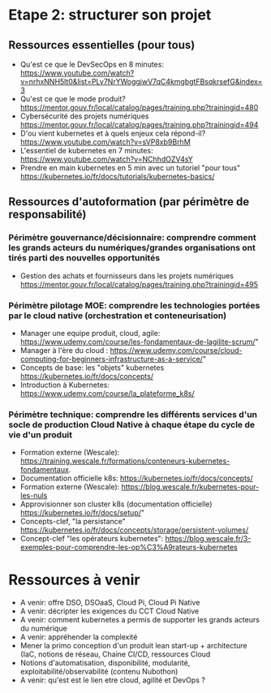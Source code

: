 # Etape 2: structurer son projet

## Ressources essentielles (pour tous)
- Qu'est ce que le DevSecOps en 8 minutes: https://www.youtube.com/watch?v=nrhxNNH5lt0&list=PLy7NrYWoggjwV7qC4kmgbgtFBsqkrsefG&index=3
- Qu'est ce que le mode produit? https://mentor.gouv.fr/local/catalog/pages/training.php?trainingid=480
- Cybersécurité des projets numériques https://mentor.gouv.fr/local/catalog/pages/training.php?trainingid=494
- D'ou vient kubernetes et à quels enjeux cela répond-il? https://www.youtube.com/watch?v=sVP8xb9BrhM
- L'essentiel de kubernetes en 7 minutes: https://www.youtube.com/watch?v=NChhdOZV4sY
- Prendre en main kubernetes en 5 min avec un tutoriel "pour tous" https://kubernetes.io/fr/docs/tutorials/kubernetes-basics/

## Ressources d'autoformation (par périmètre de responsabilité)

### Périmètre gouvernance/décisionnaire: comprendre comment les grands acteurs du numériques/grandes organisations ont tirés parti des nouvelles opportunités
- Gestion des achats et fournisseurs dans les projets numériques https://mentor.gouv.fr/local/catalog/pages/training.php?trainingid=495 

### Périmètre pilotage MOE: comprendre les technologies portées par le cloud native (orchestration et conteneurisation)
- Manager une equipe produit, cloud, agile: https://www.udemy.com/course/les-fondamentaux-de-lagilite-scrum/"
- Manager à l'ère du cloud : https://www.udemy.com/course/cloud-computing-for-beginners-infrastructure-as-a-service/"
- Concepts de base: les "objets" kubernetes https://kubernetes.io/fr/docs/concepts/
- Introduction à Kubernetes: https://www.udemy.com/course/la_plateforme_k8s/

### Périmètre technique: comprendre les différents services d'un socle de production Cloud Native à chaque étape du cycle de vie d'un produit
- Formation externe (Wescale): https://training.wescale.fr/formations/conteneurs-kubernetes-fondamentaux.
- Documentation officielle k8s: https://kubernetes.io/fr/docs/concepts/
- Formation externe (Wescale): https://blog.wescale.fr/kubernetes-pour-les-nuls
- Approvisionner son cluster k8s (documentation officielle) https://kubernetes.io/fr/docs/setup/"
- Concepts-clef, "la persistance" https://kubernetes.io/fr/docs/concepts/storage/persistent-volumes/
- Concept-clef "les opérateurs kubernetes": https://blog.wescale.fr/3-exemples-pour-comprendre-les-op%C3%A9rateurs-kubernetes

# Ressources à venir
- A venir: offre DSO, DSOaaS, Cloud Pi, Cloud Pi Native
- A venir: décripter les exigences du CCT Cloud Native
- A venir: comment kubernetes a permis de supporter les grands acteurs du numérique
- A venir: appréhender la complexité
- Mener la primo conception d'un produit lean start-up + architecture (IaC, notions de réseau, Chaine CI/CD, ressources Cloud
- Notions d'automatisation, disponibilité, modularité, exploitabilité/observabilité (contenu Nubothon)
- A venir: qu'est est le lien etre cloud, agilité et DevOps ? 

